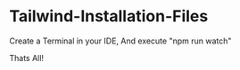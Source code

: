 # Tailwind-Installation-Files

Create a Terminal in your IDE,
And execute "npm run watch"

Thats All!

